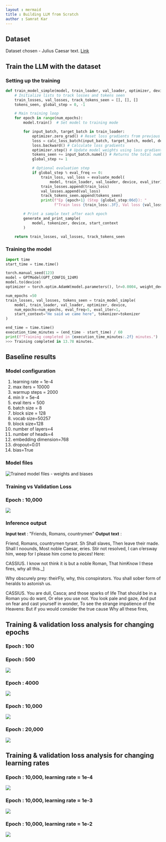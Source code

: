 ```yaml
---
layout : mermaid
title : Building LLM from Scratch
author : Samrat Kar 
---
```

## Dataset 
Dataset chosen - Julius Caesar text. [Link](/assets/genai/attention/data/julius-caesar.txt)

## Train the LLM with the dataset
### Setting up the training 
```python
def train_model_simple(model, train_loader, val_loader, optimizer, device, num_epochs,eval_freq, eval_iter, start_context, tokenizer):
    # Initialize lists to track losses and tokens seen
    train_losses, val_losses, track_tokens_seen = [], [], []
    tokens_seen, global_step = 0, -1

    # Main training loop
    for epoch in range(num_epochs):
        model.train()  # Set model to training mode

        for input_batch, target_batch in train_loader:
            optimizer.zero_grad() # Reset loss gradients from previous batch iteration
            loss = calc_loss_batch(input_batch, target_batch, model, device)
            loss.backward() # Calculate loss gradients
            optimizer.step() # Update model weights using loss gradients
            tokens_seen += input_batch.numel() # Returns the total number of elements (or tokens) in the input_batch.
            global_step += 1

            # Optional evaluation step
            if global_step % eval_freq == 0:
                train_loss, val_loss = evaluate_model(
                    model, train_loader, val_loader, device, eval_iter)
                train_losses.append(train_loss)
                val_losses.append(val_loss)
                track_tokens_seen.append(tokens_seen)
                print(f"Ep {epoch+1} (Step {global_step:06d}): "
                      f"Train loss {train_loss:.3f}, Val loss {val_loss:.3f}")

        # Print a sample text after each epoch
        generate_and_print_sample(
            model, tokenizer, device, start_context
        )

    return train_losses, val_losses, track_tokens_seen
```
### Training the model
```python
import time
start_time = time.time()

torch.manual_seed(123)
model = GPTModel(GPT_CONFIG_124M)
model.to(device)
optimizer = torch.optim.AdamW(model.parameters(), lr=0.0004, weight_decay=0.1) #A

num_epochs =50
train_losses, val_losses, tokens_seen = train_model_simple(
    model, train_loader, val_loader, optimizer, device,
    num_epochs=num_epochs, eval_freq=5, eval_iter=1,
    start_context="He said we came here", tokenizer=tokenizer
)

end_time = time.time()
execution_time_minutes = (end_time - start_time) / 60
print(f"Training completed in {execution_time_minutes:.2f} minutes.")
>>> Training completed in 13.78 minutes.
```

## Baseline results 
### Model configuration
1. learning rate = 1e-4
2. max iters = 10000
3. warmup steps = 2000 
4. min lr = 5e-4 
5. eval iters = 500 
6. batch size = 8 
7. block size = 128 
8. vocab size=50257 
9. block size=128 
10. number of layers=4 
11. number of heads=4 
12. embedding dimension=768 
13. dropout=0.01 
14. bias=True

### Model files 
![Trained model files - weights and biases](/assets/genai/attention/jc-slm/model)

### Training vs Validation Loss
### Epoch : 10,000 
![](/assets/genai/attention/jc-slm/10kep.png)

### Inference output 

**Input text** : "Friends, Romans, countrymen"
**Output text** : 

Friend, Romans, countrymen tyrant.
Sh
Shall slaves,
Then leave their made.
Shall I noounds,
Most noble Caesar,
eries.
Stir not resolved,
I can o’ersway him, weep for I please him come to pieces! Here:

CASSIUS.
I know not think it is but a noble Roman,
That himKnow I these fires, why all this._]

Why obscurely prey: theirFly, why, this conspirators.
You shall sober form of heralds to astonish us.

CASSIUS.
You are dull, Casca; and those sparks of life
That should be in a Roman you do want,
Or else you use not. You look pale and gaze,
And put on fear and cast yourself in wonder,
To see the strange impatience of the Heavens:
But if you would consider the true cause
Why all these fires,


## Training & validation loss analysis for changing epochs
### Epoch : 100 

### Epoch : 500
![](/assets/genai/lfs-assignment3/training-validation-loss.png)

### Epoch : 4000 
![](/assets/genai/attention/jc-slm/4kep.png)

### Epoch : 10,000 
![](/assets/genai/attention/jc-slm/10kep.png)

### Epoch : 20,000
![](/assets/genai/attention/jc-slm/20kep.png)

## Training & validation loss analysis for changing learning rates 
### Epoch : 10,000, learning rate = 1e-4
![](/assets/genai/attention/jc-slm/10kep.png)

### Epoch : 10,000, learning rate = 1e-3
![](/assets/genai/attention/jc-slm/lr-1e-3.png)

### Epoch : 10,000, learning rate = 1e-2
![](/assets/genai/attention/jc-slm/lr-1e-2.png)


